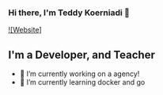 ### Hi there, I'm Teddy Koerniadi 👋

[![Website]](https://teddykoerniadi.github.io/plain-html/index.html)

## I'm a Developer, and Teacher

- 🔭 I’m currently working on a agency!
- 🌱 I’m currently learning docker and go 

<!--
**teddyKoerniadi/teddyKoerniadi** is a ✨ _special_ ✨ repository because its `README.md` (this file) appears on your GitHub profile.

Here are some ideas to get you started:

- 🔭 I’m currently working on ...
- 🌱 I’m currently learning ...
- 👯 I’m looking to collaborate on ...
- 🤔 I’m looking for help with ...
- 💬 Ask me about ...
- 📫 How to reach me: ...
- 😄 Pronouns: ...
- ⚡ Fun fact: ...
-->
